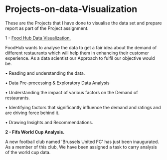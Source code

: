 # Projects-on-data-Visualization
These are the Projects that I have done to visualise the data set and prepare report as part of the Project assignment.

1 - [Food Hub Data Visualization.](https://github.com/Niha-analytics/Projects-on-data-Visualization/tree/main/Food%20Hub%20Data%20visualisation)

  FoodHub wants to analyse the data to get a fair idea about the demand of different restaurants which will help
  them in enhancing their customer experience. As a data scientist our Approach to fulfil our objective would be.
 
  • Reading and understanding the data.
  
  • Data Pre-processing & Exploratory Data Analysis
  
  • Understanding the impact of various factors on the Demand of restaurants.
  
  • Identifying factors that significantly influence the demand and ratings and are driving force behind it.
  
  • Drawing Insights and Recommendations.


**2 - Fifa World Cup Analysis.**

  A new football club named 'Brussels United FC' has just been inaugurated. As a member of this club, We have been assigned a task to      carry analysis of the world cup data.
